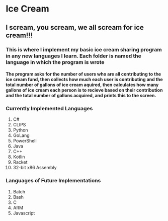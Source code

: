 # Ice Cream
## I scream, you scream, we all scream for ice cream!!!
### This is where I implement my basic ice cream sharing program in any new languages I learn.  Each folder is named the language in which the program is wrote
#### The program asks for the number of users who are all contributing to the ice cream fund, then collects how much each user is contributing and the total number of gallons of ice cream aquired, then calculates how many gallons of ice cream each person is to recieve based on their contribution and the total number of gallons acquired, and prints this to the screen.
### Currently Implemented Languages
1. C#
2. CLIPS
3. Python
4. GoLang
5. PowerShell
6. Java
7. C++
8. Kotlin
9. Racket
10. 32-bit x86 Assembly 
### Languages of Future Implementations
1. Batch
2. Bash
3. C
5. ARM
6. Javascript
